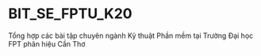 # BIT_SE_FPTU_K20
Tổng hợp các bài tập chuyên ngành Kỹ thuật Phần mềm tại Trường Đại học FPT phân hiệu Cần Thơ
